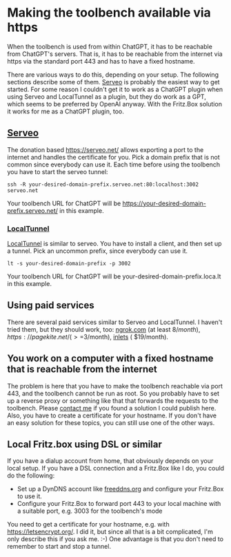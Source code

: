 # Making the toolbench available via https

When the toolbench is used from within ChatGPT, it has to be reachable from ChatGPT's servers. That is, it has to be
reachable from the internet via https via the standard port 443 and has to have a fixed hostname.

There are various ways to do this, depending on your setup. The following sections describe some of them.
[Serveo](https://serveo.net/) is probably the easiest way to get started. For some reason I couldn't get it to work
as a ChatGPT plugin when using Serveo and LocalTunnel as a plugin, but they do work as a GPT, which seems to be
preferred by OpenAI anyway. With the Fritz.Box solution it works for me as a ChatGPT plugin, too.

## [Serveo](https://serveo.net/)

The donation based https://serveo.net/ allows exporting a port to the internet and handles the certificate for you.
Pick a domain prefix that is not common since everybody can use it.
Each time before using the toolbench you have to start the serveo tunnel:

    ssh -R your-desired-domain-prefix.serveo.net:80:localhost:3002 serveo.net

Your toolbench URL for ChatGPT will be https://your-desired-domain-prefix.serveo.net/ in this example.

### [LocalTunnel](https://theboroer.github.io/localtunnel-www/)

[LocalTunnel](https://theboroer.github.io/localtunnel-www/) is similar to serveo. You have to install a client, and then
set up a tunnel. Pick an uncommon prefix, since everybody can use it.

    lt -s your-desired-domain-prefix -p 3002

Your toolbench URL for ChatGPT will be your-desired-domain-prefix.loca.lt in this example.

## Using paid services

There are several paid services similar to Serveo and LocalTunnel. I haven't tried them, but they should work, too:
[ngrok.com](https://ngrok.com/) (at least $8/month), https://pagekite.net/ (>=$3/month), [inlets](https://inlets.dev/) (
$19/month).

## You work on a computer with a fixed hostname that is reachable from the internet

The problem is here that you have to make the toolbench reachable via port 443, and the toolbench cannot be run as root.
So you probably have to set up a reverse proxy or something like that that forwards the requests to the toolbench.
Please [contact me](http://www.stoerr.net/contact.html) 
if you found a solution I could publish here. Also, you have to create a certificate for your hostname. 
If you don't have an easy solution for these topics, you can still use one of the other ways.

## Local Fritz.box using DSL or similar

If you have a dialup account from home, that obviously depends on your local setup. If you have a DSL connection and a
Fritz.Box like I do, you could do the following:

- Set up a DynDNS account like [freeddns.org](https://freeddns.dynu.com/) and configure your Fritz.Box to use it.
- Configure your Fritz.Box to forward port 443 to your local machine with a suitable port, e.g. 3003 for the toolbench's
  mode

You need to get a certificate for your hostname, e.g. with https://letsencrypt.org/. I did it, but
since all that is a bit complicated, I'm only describe this if you ask me. :-)  One advantage is that you don't need to
remember to start and stop a tunnel.
